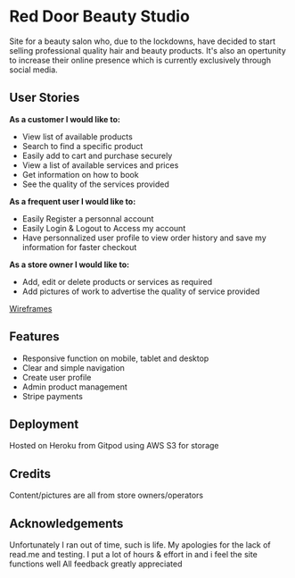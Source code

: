 # Red Door Beauty Studio

Site for a beauty salon who, due to the lockdowns, have decided to start selling professional quality hair and beauty products.
It's also an opertunity to increase their online presence which is currently exclusively through social media.


## User Stories
**As a customer I would like to:**
* View list of available products
* Search to find a specific product
* Easily add to cart and purchase securely
* View a list of available services and prices
* Get information on how to book
* See the quality of the services provided

**As a frequent user I would like to:**
* Easily Register a personnal account
* Easily Login & Logout to Access my account
* Have personnalized user profile to view order history and save my information for faster checkout

**As a store owner I would like to:**
* Add, edit or delete products or services as required
* Add pictures of work to advertise the quality of service provided


[Wireframes](media/red-door.pdf)

## Features

* Responsive function on mobile, tablet and desktop
* Clear and simple navigation
* Create user profile
* Admin product management
* Stripe payments



## Deployment

Hosted on Heroku from Gitpod using AWS S3 for storage


## Credits

Content/pictures are all from store owners/operators


## Acknowledgements

Unfortunately I ran out of time, such is life.
My apologies for the lack of read.me and testing.
I put a lot of hours & effort in and i feel the site functions well
All feedback greatly appreciated
